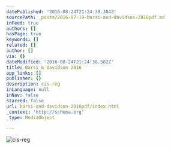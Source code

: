 ```yaml
---
datePublished: '2016-08-24T21:24:39.304Z'
sourcePath: _posts/2016-07-19-barsi-and-davidson-2016pdf.md
inFeed: true
authors: []
hasPage: true
keywords: []
related: []
author: []
via: {}
dateModified: '2016-08-24T21:24:38.582Z'
title: Barsi & Davidson 2016
app_links: []
publisher: {}
description: cis-reg
inLanguage: null
inNav: false
starred: false
url: barsi-and-davidson-2016pdf/index.html
_context: 'http://schema.org'
_type: MediaObject

---
```

![cis-reg](https://the-grid-user-content.s3-us-west-2.amazonaws.com/a3b30781-04a1-4574-ba15-de2b4b8f1a48.jpg)